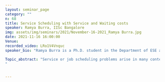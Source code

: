 ```yaml
---
layout: seminar_page
category: ""
n: 68
title: Service Scheduling with Service and Waiting costs
speaker: Ramya Burra, IISc Bangalore
img: assets/img/seminars/2021/November-16-2021_Ramya Burra.jpg
date: 2021-11-16 16:00:00 
Venue: 
recorded_video: LRo1V4Vnquc
speaker_bio: "Ramya Burra is a Ph.D. student in the Department of ESE at the Indian Institute of Science, Bangalore. She received her B.Tech. degree in 2012. She currently works on optimal resource allocation and their game theoretic solutions. Specifically, she uses techniques and results from Markov Decision Process literature to solve resource allocation problems."

Topic_abstract: "Service or job scheduling problems arise in many contexts such as cloud computing, task scheduling in CPUs, traffic routing and scheduling, production scheduling in plants, scheduling charging of electric vehicles (EVs), etc. For instance, in cloud computing, server power consumption increases as a convex function of the load. Hence, delay-tolerant jobs need to be deferred in order to save on long-term average power costs. The jobs, while being delay tolerant, may not be delay-insensitive and may also have hard deadlines. In all such cases, it is crucial to schedule jobs or services to minimize a weighted sum of service and waiting costs, the latter capturing delay sensitivity of the jobs. We study service scheduling problems with quadratic service costs and linear, quadratic, and fixed waiting costs. We frame the problems as average cost Markov decision processes. While the studied system is a linear system with quadratic costs, it has state-dependent control and a non-standard cost function structure, rendering the optimization problems complex. We provide optimal policy for each of these frameworks. We also consider scenarios where each service request comes from a rational agent interested in optimizing his/her own service and waiting costs rather than the total system cost. In such scenarios, we frame the service-scheduling problems as non-cooperative dynamic games among the agents. We characterize symmetric Nash equilibria and compare these with the solutions to the optimal control problems.
"


---
```


